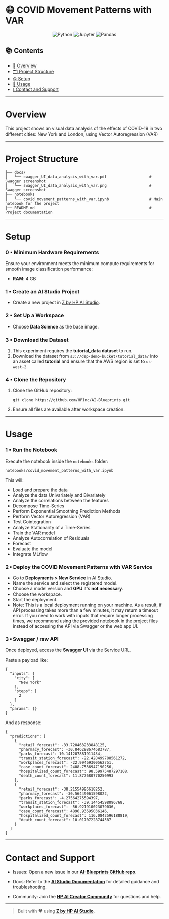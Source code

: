 # 😷 COVID Movement Patterns with VAR

<div align="center">

![Python](https://img.shields.io/badge/Python-3.10+-blue.svg?logo=python)
![Jupyter](https://img.shields.io/badge/Jupyter-supported-orange.svg?logo=jupyter)
![Pandas](https://img.shields.io/badge/Pandas-used-150458.svg?logo=pandas)

</div>

## 📚 Contents

- [🧠 Overview](#overview)
- [🗂 Project Structure](#project-structure)
- [⚙️ Setup](#setup)
- [🚀 Usage](#usage)
- [📞 Contact and Support](#contact-and-support)
---

# Overview

This project shows an visual data analysis of the effects of COVID-19 in two different cities: New York and London, using Vector Autoregression (VAR)

---

# Project Structure

```
├── docs/
│   └── swagger_UI_data_analysis_with_var.pdf                   # Swagger screenshot
│   └── swagger_UI_data_analysis_with_var.png                   # Swagger screenshot
├── notebooks
│   └── covid_movement_patterns_with_var.ipynb                  # Main notebook for the project              
├── README.md                                                   # Project documentation
```

---

# Setup

### 0 ▪ Minimum Hardware Requirements

Ensure your environment meets the minimum compute requirements for smooth image classification performance:

- **RAM**: 4 GB  

### 1 ▪ Create an AI Studio Project

- Create a new project in [Z by HP AI Studio](https://zdocs.datascience.hp.com/docs/aistudio/overview).

### 2 ▪ Set Up a Workspace

- Choose **Data Science** as the base image.

### 3 ▪ Download the Dataset
1. This experiment requires the **tutorial_data dataset** to run.
2. Download the dataset from `s3://dsp-demo-bucket/tutorial_data/` into an asset called **tutorial** and ensure that the AWS region is set to ```us-west-2```.

### 4 ▪ Clone the Repository

1. Clone the GitHub repository:  
   ```
   git clone https://github.com/HPInc/AI-Blueprints.git
   ```

2. Ensure all files are available after workspace creation.

---

# Usage

### 1 ▪ Run the Notebook

Execute the notebook inside the `notebooks` folder:

```bash
notebooks/covid_movement_patterns_with_var.ipynb
```

This will:

- Load and prepare the data
- Analyze the data Univariately and Bivariately
- Analyze the correlations between the features
- Decompose Time-Series
- Perform Exponential Smoothing Prediction Methods
- Perform Vector Autoregression (VAR)
- Test Cointegration
- Analyze Stationarity of a Time-Series
- Train the VAR model
- Analyze Autocorrelation of Residuals
- Forecast
- Evaluate the model
- Integrate MLflow 


### 2 ▪ Deploy the COVID Movement Patterns with VAR Service

- Go to **Deployments > New Service** in AI Studio.
- Name the service and select the registered model.
- Choose a model version and **GPU** it's **not necessary**.
- Choose the workspace.
- Start the deployment.
- Note: This is a local deployment running on your machine. As a result, if API processing takes more than a few minutes, it may return a timeout error. If you need to work with inputs that require longer processing times, we recommend using the provided notebook in the project files instead of accessing the API via Swagger or the web app UI.

### 3 ▪ Swagger / raw API

Once deployed, access the **Swagger UI** via the Service URL.

Paste a payload like:

```
{
  "inputs": {
    "city": [
      "New York"
    ],
    "steps": [
      2
    ]
  },
  "params": {}
}
```

And as response:

```
{
  "predictions": [
    {
      "retail_forecast": -33.728463233848125,
      "pharmacy_forecast": -30.846298674683787,
      "parks_forecast": 10.141207881911434,
      "transit_station_forecast": -22.428499788561272,
      "workplaces_forecast": -22.99469300562751,
      "case_count_forecast": 2408.7536947190256,
      "hospitalized_count_forecast": 98.59975487297108,
      "death_count_forecast": 11.877680770250993
    },
    {
      "retail_forecast": -38.21554995618252,
      "pharmacy_forecast": -30.56449061598022,
      "parks_forecast": -4.27564275594397,
      "transit_station_forecast": -39.14454598096768,
      "workplaces_forecast": -56.921910023079036,
      "case_count_forecast": 4896.93595036146,
      "hospitalized_count_forecast": 116.0842596188819,
      "death_count_forecast": 10.01707228744587
    }
  ]
}
```

---

# Contact and Support  

- Issues: Open a new issue in our [**AI-Blueprints GitHub repo**](https://github.com/HPInc/AI-Blueprints).

- Docs: Refer to the **[AI Studio Documentation](https://zdocs.datascience.hp.com/docs/aistudio/overview)** for detailed guidance and troubleshooting. 

- Community: Join the [**HP AI Creator Community**](https://community.datascience.hp.com/) for questions and help.

---

> Built with ❤️ using [**Z by HP AI Studio**](https://www.hp.com/us-en/workstations/ai-studio.html).
